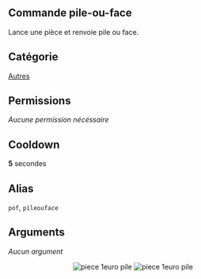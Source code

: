 ## Commande pile-ou-face
Lance une pièce et renvoie pile ou face.

## Catégorie
[Autres](../categories/misc.md)

## Permissions
*Aucune permission nécéssaire*

## Cooldown
**5** secondes

## Alias
`pof`, `pileouface`

## Arguments
*Aucun argument*

<div align="center">
<img src="https://media.discordapp.net/attachments/976356791451529236/979374398786138132/unknown.png" alt="piece 1euro pile"></img>
<img src="https://media.discordapp.net/attachments/976356791451529236/979374399029391420/unknown.png" alt="piece 1euro pile"></img>
</div>
